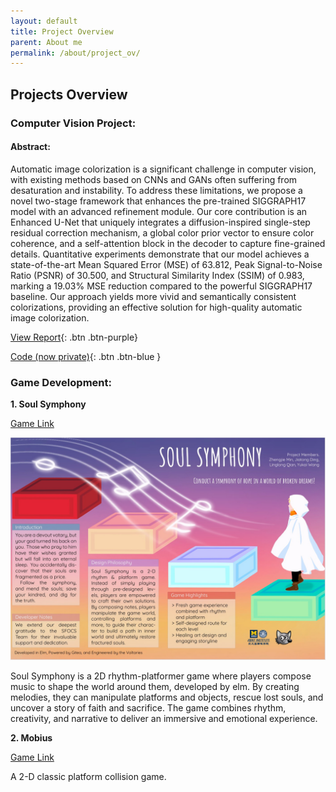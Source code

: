 ```yaml
---
layout: default
title: Project Overview
parent: About me
permalink: /about/project_ov/
---
```


## Projects Overview

### Computer Vision Project:

#### Abstract:

Automatic image colorization is a significant challenge in computer vision, with existing methods based on CNNs and GANs often suffering from desaturation and instability. To address these limitations, we propose a novel two-stage framework that enhances the pre-trained SIGGRAPH17 model with an advanced refinement module. Our core contribution is an Enhanced U-Net that uniquely integrates a diffusion-inspired single-step residual correction mechanism, a global color prior vector to ensure color coherence, and a self-attention block in the decoder to capture fine-grained details. Quantitative experiments demonstrate that our model achieves a state-of-the-art Mean Squared Error (MSE) of 63.812, Peak Signal-to-Noise Ratio (PSNR) of 30.500, and Structural Similarity Index (SSIM) of 0.983, marking a 19.03% MSE reduction compared to the powerful SIGGRAPH17 baseline. Our approach yields more vivid and semantically consistent colorizations, providing an effective solution for high-quality automatic image colorization.

[View Report](files/488_FinalReport.pdf){: .btn .btn-purple}

[Code (now private)](https://github.com/kevinwyk888/ECE488-Project){: .btn .btn-blue } 

### Game Development: 

**1. Soul Symphony**

[Game Link](https://focs.ji.sjtu.edu.cn/silverfocs/demo/2024/p2team12/) 

![](/assets/p2.jpg)

Soul Symphony is a 2D rhythm-platformer game where players compose music to shape the world around them, developed by elm. By creating melodies, they can manipulate platforms and objects, rescue lost souls, and uncover a story of faith and sacrifice. The game combines rhythm, creativity, and narrative to deliver an immersive and emotional experience.

**2. Mobius**

[Game Link](https://focs.ji.sjtu.edu.cn/silverfocs/demo/2024/p1team12/) 

A 2-D classic platform collision game.
